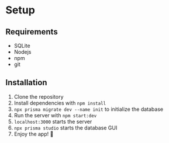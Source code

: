 # Setup

## Requirements
- SQLite
- Nodejs
- npm
- git

## Installation
1. Clone the repository
2. Install dependencies with `npm install`
3. `npx prisma migrate dev --name init` to initialize the database
4. Run the server with `npm start:dev`
5. `localhost:3000` starts the server
6. `npx prisma studio` starts the database GUI
7. Enjoy the app! 🎉